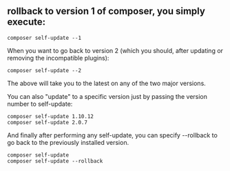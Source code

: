 

## rollback to version 1 of composer, you simply execute:

    composer self-update --1

When you want to go back to version 2 (which you should, after updating or removing the incompatible plugins):

    composer self-update --2
The above will take you to the latest on any of the two major versions.

You can also "update" to a specific version just by passing the version number to self-update:

    composer self-update 1.10.12
    composer self-update 2.0.7
And finally after performing any self-update, you can specify --rollback to go back to the previously installed version.

    composer self-update
    composer self-update --rollback

